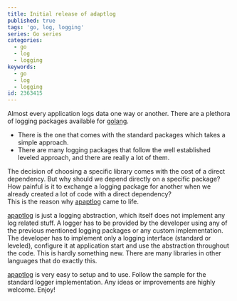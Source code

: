 ```yaml
---
title: Initial release of adaptlog
published: true
tags: 'go, log, logging'
series: Go series
categories:
  - go
  - log
  - logging
keywords:
  - go
  - log
  - logging
id: 2363415
---
```


Almost every application logs data one way or another. There are a plethora of logging packages available for [golang](https://golang.org/).  

* There is the one that comes with the standard packages which takes a simple approach.  
* There are many logging packages that follow the well established leveled approach, and there are really a lot of them.

The decision of choosing a specific library comes with the cost of a direct dependency.
But why should we depend directly on a specific package?
How painful is it to exchange a logging package for another when we already created a lot of code with a direct dependency?  
This is the reason why [apaptlog](https://github.com/mantzas/adaptlog) came to life.  

[apaptlog](https://github.com/mantzas/adaptlog) is just a logging abstraction, which itself does not implement any log related stuff.
A logger has to be provided by the developer using any of the previous mentioned logging packages or any custom implementation.
The developer has to implement only a logging interface (standard or leveled), configure it at application start and use the abstraction throughout the code.
This is hardly something new. There are many libraries in other languages that do exactly this.

[apaptlog](https://github.com/mantzas/adaptlog) is very easy to setup and to use. Follow the sample for the standard logger implementation.
Any ideas or improvements are highly welcome. Enjoy!
